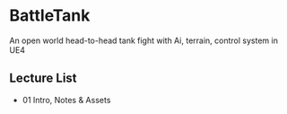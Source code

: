 # BattleTank
An open world head-to-head tank fight with Ai, terrain, control system in UE4

## Lecture List
* 01 Intro, Notes & Assets
